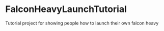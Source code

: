 # FalconHeavyLaunchTutorial
Tutorial project for showing people how to launch their own falcon heavy
